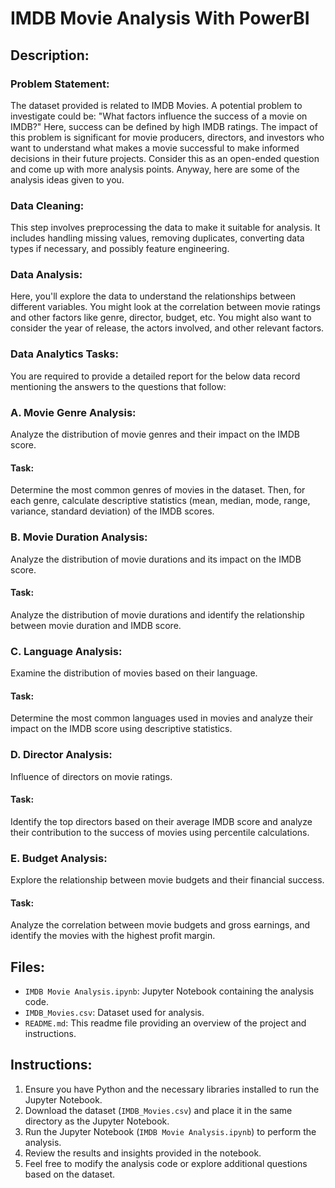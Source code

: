 # IMDB Movie Analysis With PowerBI

## Description:

### Problem Statement:
The dataset provided is related to IMDB Movies. A potential problem to investigate could be: "What factors influence the success of a movie on IMDB?" Here, success can be defined by high IMDB ratings. The impact of this problem is significant for movie producers, directors, and investors who want to understand what makes a movie successful to make informed decisions in their future projects. Consider this as an open-ended question and come up with more analysis points. Anyway, here are some of the analysis ideas given to you.

### Data Cleaning:
This step involves preprocessing the data to make it suitable for analysis. It includes handling missing values, removing duplicates, converting data types if necessary, and possibly feature engineering.

### Data Analysis:
Here, you'll explore the data to understand the relationships between different variables. You might look at the correlation between movie ratings and other factors like genre, director, budget, etc. You might also want to consider the year of release, the actors involved, and other relevant factors.

### Data Analytics Tasks:
You are required to provide a detailed report for the below data record mentioning the answers to the questions that follow:

### A. Movie Genre Analysis:
Analyze the distribution of movie genres and their impact on the IMDB score.
#### Task:
Determine the most common genres of movies in the dataset. Then, for each genre, calculate descriptive statistics (mean, median, mode, range, variance, standard deviation) of the IMDB scores.

### B. Movie Duration Analysis:
Analyze the distribution of movie durations and its impact on the IMDB score.
#### Task:
Analyze the distribution of movie durations and identify the relationship between movie duration and IMDB score.

### C. Language Analysis:
Examine the distribution of movies based on their language.
#### Task:
Determine the most common languages used in movies and analyze their impact on the IMDB score using descriptive statistics.

### D. Director Analysis:
Influence of directors on movie ratings.
#### Task:
Identify the top directors based on their average IMDB score and analyze their contribution to the success of movies using percentile calculations.

### E. Budget Analysis:
Explore the relationship between movie budgets and their financial success.
#### Task:
Analyze the correlation between movie budgets and gross earnings, and identify the movies with the highest profit margin.

## Files:
- `IMDB Movie Analysis.ipynb`: Jupyter Notebook containing the analysis code.
- `IMDB_Movies.csv`: Dataset used for analysis.
- `README.md`: This readme file providing an overview of the project and instructions.

## Instructions:
1. Ensure you have Python and the necessary libraries installed to run the Jupyter Notebook.
2. Download the dataset (`IMDB_Movies.csv`) and place it in the same directory as the Jupyter Notebook.
3. Run the Jupyter Notebook (`IMDB Movie Analysis.ipynb`) to perform the analysis.
4. Review the results and insights provided in the notebook.
5. Feel free to modify the analysis code or explore additional questions based on the dataset.
